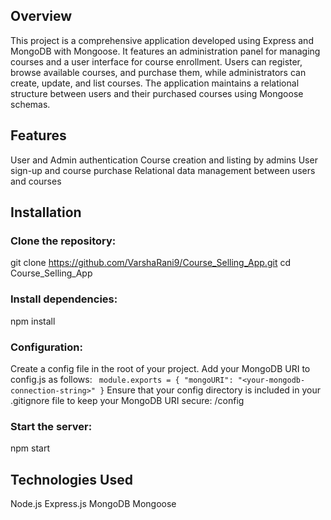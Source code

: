 ## Overview
This project is a comprehensive application developed using Express and MongoDB with Mongoose. It features an administration panel for managing courses and a user interface for course enrollment. Users can register, browse available courses, and purchase them, while administrators can create, update, and list courses. The application maintains a relational structure between users and their purchased courses using Mongoose schemas.

## Features
User and Admin authentication
Course creation and listing by admins
User sign-up and course purchase
Relational data management between users and courses

## Installation
### Clone the repository:
git clone https://github.com/VarshaRani9/Course_Selling_App.git
cd Course_Selling_App

### Install dependencies:
npm install

### Configuration:
Create a config file in the root of your project.
Add your MongoDB URI to config.js as follows:
` module.exports = {
  "mongoURI": "<your-mongodb-connection-string>"
}`
Ensure that your config directory is included in your .gitignore file to keep your MongoDB URI secure:
/config

### Start the server:
npm start

## Technologies Used
Node.js
Express.js
MongoDB
Mongoose
